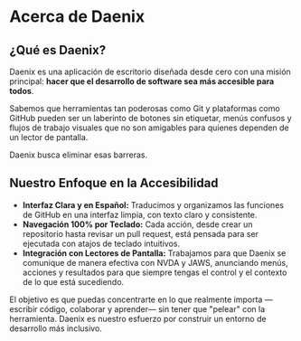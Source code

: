 # Acerca de Daenix

## ¿Qué es Daenix?

Daenix es una aplicación de escritorio diseñada desde cero con una misión principal: **hacer que el desarrollo de software sea más accesible para todos**.

Sabemos que herramientas tan poderosas como Git y plataformas como GitHub pueden ser un laberinto de botones sin etiquetar, menús confusos y flujos de trabajo visuales que no son amigables para quienes dependen de un lector de pantalla.

Daenix busca eliminar esas barreras.

## Nuestro Enfoque en la Accesibilidad

*   **Interfaz Clara y en Español:** Traducimos y organizamos las funciones de GitHub en una interfaz limpia, con texto claro y consistente.
*   **Navegación 100% por Teclado:** Cada acción, desde crear un repositorio hasta revisar un pull request, está pensada para ser ejecutada con atajos de teclado intuitivos.
*   **Integración con Lectores de Pantalla:** Trabajamos para que Daenix se comunique de manera efectiva con NVDA y JAWS, anunciando menús, acciones y resultados para que siempre tengas el control y el contexto de lo que está sucediendo.

El objetivo es que puedas concentrarte en lo que realmente importa —escribir código, colaborar y aprender— sin tener que "pelear" con la herramienta. Daenix es nuestro esfuerzo por construir un entorno de desarrollo más inclusivo.
